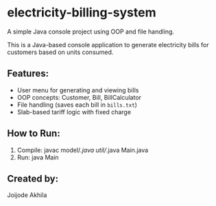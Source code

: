 # electricity-billing-system
A simple Java console project using OOP and file handling.

This is a Java-based console application to generate electricity bills for customers based on units consumed.

## Features:
- User menu for generating and viewing bills
- OOP concepts: Customer, Bill, BillCalculator
- File handling (saves each bill in `bills.txt`)
- Slab-based tariff logic with fixed charge

## How to Run:
1. Compile:
   javac model/*.java util/*.java Main.java
2. Run:
   java Main

## Created by:
Joijode Akhila
